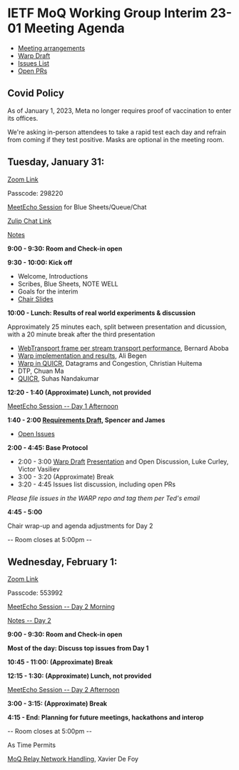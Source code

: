 # IETF MoQ Working Group Interim 23-01 Meeting Agenda

* [Meeting arrangements](https://github.com/moq-wg/wg-materials/blob/master/interim-23-01/arrangements.md)
* [Warp Draft](https://kixelated.github.io/warp-draft/draft-lcurley-warp.html)
* [Issues List](https://github.com/kixelated/warp-draft/issues)
* [Open PRs](https://github.com/kixelated/warp-draft/pulls)

## Covid Policy

As of January 1, 2023, Meta no longer requires proof of vaccination to enter its
offices.

We're asking in-person attendees to take a rapid test each day and refrain from
coming if they test positive.  Masks are optional in the meeting room.

## Tuesday, January 31:

[Zoom Link](https://fb.zoom.us/j/92637375736)

Passcode: 298220

[MeetEcho Session](https://meetings.conf.meetecho.com/interim/?short=efac8b55-b9aa-491b-abd9-4da9b0579e31) for Blue Sheets/Queue/Chat

[Zulip Chat Link](https://zulip.ietf.org/#narrow/stream/moq)

[Notes](https://notes.ietf.org/notes-ietf-interim-2023-moq-03-moq)

 **9:00 -  9:30: Room and Check-in open**

 **9:30 - 10:00: Kick off**

* Welcome, Introductions
* Scribes, Blue Sheets, NOTE WELL
* Goals for the interim
* [Chair Slides](https://github.com/moq-wg/wg-materials/blob/main/interim-23-01/MoQ%20Interim%2023-01.pdf)

**10:00 -  Lunch: Results of real world experiments & discussion**

Approximately 25 minutes each, split between presentation and dicussion, with a 20 minute break after the third presentation

* [WebTransport frame per stream transport performance](https://github.com/moq-wg/wg-materials/blob/main/interim-23-01/MoQ_Interim_Jan_31_2023.pdf), Bernard Aboba
* [Warp implementation and results](https://urldefense.com/v3/__https://docs.google.com/presentation/d/17lM0oGhpSRwMGCxbUS3PRmn8YgtcW9EKuClMKcM-Ihg/edit?usp=sharing__;!!Bt8RZUm9aw!4HP8i1S8jyWUjt5MxaXW6k3-BVDCf0vtArcXCXi-zZOCRe6G0GoJ03IsdafV95LyXfSMU_rIs2ln0w9OT0rP$), Ali Begen
* [Warp in QUICR](https://github.com/moq-wg/wg-materials/blob/main/interim-23-01/Warp%20in%20QUICR%2C%20Datagrams%20and%20Congestion.pdf), Datagrams and Congestion, Christian Huitema
* DTP, Chuan Ma
* [QUICR](https://github.com/moq-wg/wg-materials/blob/main/interim-23-01/quicr-moq-interim.pdf), Suhas Nandakumar

**12:20 -  1:40  (Approximate) Lunch, not provided**

[MeetEcho Session -- Day 1 Afternoon](https://meetings.conf.meetecho.com/interim/?short=9f2f22d9-18f0-454f-b22f-e9f8b5a5020e)

 **1:40 -  2:00  [Requirements Draft](https://github.com/fiestajetsam/draft-gruessing-moq-requirements), Spencer and James**
 * [Open Issues](https://github.com/fiestajetsam/draft-gruessing-moq-requirements/issues)

**2:00 - 4:45: Base Protocol**

* 2:00 -  3:00  [Warp Draft](https://kixelated.github.io/warp-draft/draft-lcurley-warp.html) [Presentation](https://docs.google.com/presentation/d/1z4_uK4Tibe3QfqtNLR4EoyJlzBrQevCBaB3j5z83pLc/edit?usp=sharing) and Open Discussion, Luke Curley, Victor Vasiliev
* 3:00 -  3:20  (Approximate) Break
* 3:20 -  4:45  Issues list discussion, including open PRs
 
*Please file issues in the WARP repo and tag them per Ted's email*

**4:45 -  5:00**

Chair wrap-up and agenda adjustments for Day 2

-- Room closes at 5:00pm --


## Wednesday, February 1:

[Zoom Link](https://fb.zoom.us/j/94595516261)

Passcode: 553992

[MeetEcho Session -- Day 2 Morning](https://meetings.conf.meetecho.com/interim/?short=1db9c18d-bdb5-4c0c-83f6-f14ad9e45f74)

[Notes -- Day 2](https://notes.ietf.org/notes-ietf-interim-2023-moq-05-moq)

 **9:00 -  9:30: Room and Check-in open**

**Most of the day: Discuss top issues from Day 1**

**10:45 - 11:00: (Approximate) Break**

**12:15 - 1:30: (Approximate) Lunch, not provided**

[MeetEcho Session -- Day 2 Afternoon](https://meetings.conf.meetecho.com/interim/?short=1db9c18d-bdb5-4c0c-83f6-f14ad9e45f74)

**3:00 - 3:15: (Approximate) Break**

**4:15 - End: Planning for future meetings, hackathons and interop**

-- Room closes at 5:00pm --

As Time Permits

[MoQ Relay Network Handling](https://www.ietf.org/archive/id/draft-defoy-moq-relay-network-handling-01.html), Xavier De Foy
